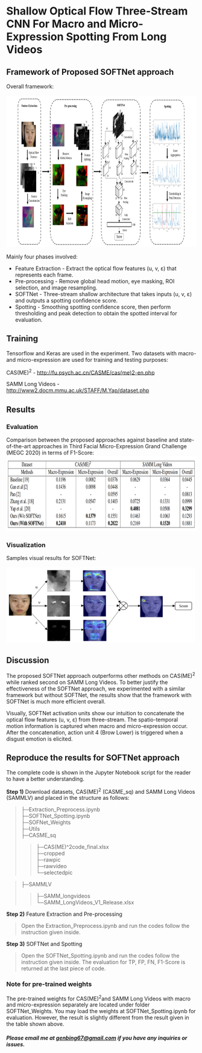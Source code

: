 # Shallow Optical Flow Three-Stream CNN For Macro and Micro-Expression Spotting From Long Videos

## Framework of Proposed SOFTNet approach
Overall framework: </br></br>
<img src='images/framework.PNG' width=900 height=400>

Mainly four phases involved: 
<ul>
<li> Feature Extraction - Extract the optical flow features (u, v, ε) that represents each frame. </li>
<li> Pre-processing - Remove global head motion, eye masking, ROI selection, and image resampling. </li>
<li> SOFTNet - Three-stream shallow architecture that takes inputs (u, v, ε) and outputs a spotting confidence score. </li>
<li> Spotting - Smoothing spotting confidence score, then perform thresholding and peak detection to obtain the spotted interval for evaluation. </li>
</ul>

## Training
Tensorflow and Keras are used in the experiment. Two datasets with macro- and micro-expression are used for training and testing purposes:

CAS(ME)<sup>2</sup> - http://fu.psych.ac.cn/CASME/cas(me)2-en.php

SAMM Long Videos - http://www2.docm.mmu.ac.uk/STAFF/M.Yap/dataset.php

## Results
### Evaluation
Comparison between the proposed approaches against baseline and state-of-the-art approaches in Third Facial Micro-Expression Grand Challenge (MEGC 2020) in terms of F1-Score:
<img src='images/result.PNG' width=900 height=200>

### Visualization
Samples visual results for SOFTNet: </br></br>
<img src='images/teaser.PNG' width=500 height=200>

## Discussion
The proposed SOFTNet approach outperforms other methods on CAS(ME)<sup>2</sup> while ranked second on SAMM Long Videos. To better justify the effectiveness of the SOFTNet approach, we experimented with a similar framework but without SOFTNet, the results show that the framework with SOFTNet is much more efficient overall.

Visually, SOFTNet activation units show our intuition to concatenate the optical flow features (u, v, ε) from three-stream. The spatio-temporal motion information is captured when macro and micro-expression occur. After the concatenation, action unit 4 (Brow Lower) is triggered when a disgust emotion is elicited. 

## Reproduce the results for SOFTNet approach
The complete code is shown in the Jupyter Notebook script for the reader to have a better understanding.

<b>Step 1)</b> Download datasets, CAS(ME)<sup>2</sup> (CASME_sq) and SAMM Long Videos (SAMMLV) and placed in the structure as follows:
>├─Extraction_Preprocess.ipynb <br>
>├─SOFTNet_Spotting.ipynb <br>
>├─SOFNet_Weights <br>
>├─Utils <br>
>├─CASME_sq <br>
>>├─CAS(ME)^2code_final.xlsx <br>
>>├─cropped <br>
>>├─rawpic <br>
>>├─rawvideo <br>
>>└─selectedpic <br>

>├─SAMMLV <br>
>>├─SAMM_longvideos <br>
>>└─SAMM_LongVideos_V1_Release.xlsx <br>

<b>Step 2)</b> Feature Extraction and Pre-processing

<blockquote> Open the Extraction_Preprocess.ipynb and run the codes follow the instruction given inside. </blockquote>

<b>Step 3)</b> SOFTNet and Spotting

<blockquote> Open the SOFTNet_Spotting.ipynb and run the codes follow the instruction given inside. The evaluation for TP, FP, FN, F1-Score is returned at the last piece of code. </blockquote>

### Note for pre-trained weights
The pre-trained weights for CAS(ME)<sup>2</sup >and SAMM Long Videos with macro and micro-expression separately are located under folder SOFTNet_Weights. You may load the weights at SOFTNet_Spotting.ipynb for evaluation. However, the result is slightly different from the result given in the table shown above.

##### Please email me at genbing67@gmail.com if you have any inquiries or issues.



